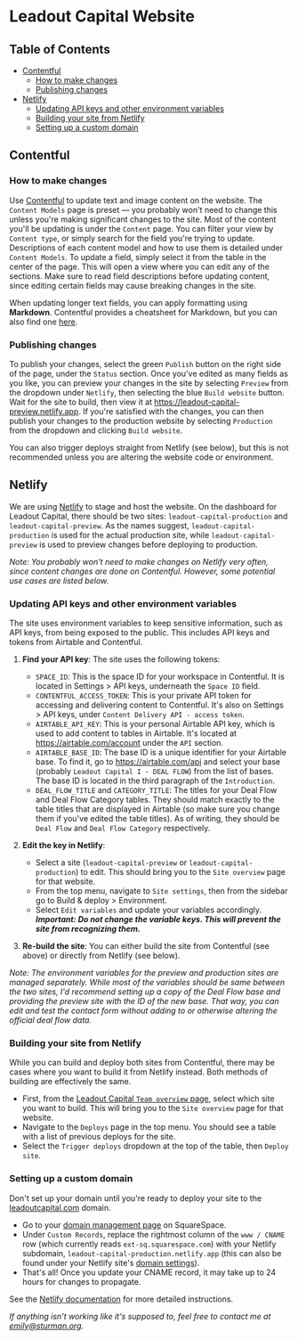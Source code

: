 # Leadout Capital Website

## Table of Contents

- [Contentful](#contentful)
  - [How to make changes](#how-to-make-changes)
  - [Publishing changes](#publishing-changes)
- [Netlify](#netlify)
  - [Updating API keys and other environment variables](#updating-api-keys-and-other-environment-variables)
  - [Building your site from Netlify](#building-your-site-from-netlify)
  - [Setting up a custom domain](#setting-up-a-custom-domain)

## Contentful

### How to make changes

Use [Contentful](https://app.contentful.com) to update text and image content on the website. The `Content Models` page
is preset &mdash; you probably won't need to change this unless you're making significant changes to the site. Most of
the content you'll be updating is under the `Content` page. You can filter your view by `Content type`, or simply
search for the field you're trying to update. Descriptions of each content model and how to use them is detailed under
`Content Models`.
To update a field, simply select it from the table in the center of the page. This will open a view where you can edit
any of the sections. Make sure to read field descriptions before updating content, since editing certain fields may cause
breaking changes in the site.

When updating longer text fields, you can apply formatting using **Markdown**. Contentful provides a cheatsheet for
Markdown, but you can also find one [here](https://github.com/adam-p/markdown-here/wiki/Markdown-Cheatsheet).

### Publishing changes

To publish your changes, select the green `Publish` button on the right side of the page, under the `Status` section.
Once you've edited as many fields as you like, you can preview your changes in the site by selecting `Preview` from the
dropdown under `Netlify`, then selecting the blue `Build website` button. Wait for the site to build, then view it at
https://leadout-capital-preview.netlify.app. If you're satisfied with the changes, you can then publish your changes to
the production website by selecting `Production` from the dropdown and clicking `Build website`.

You can also trigger deploys straight from Netlify (see below), but this is not recommended unless you are altering the
website code or environment.

## Netlify

We are using [Netlify](https://app.netlify.com/teams/leadout-capital/overview) to stage and host the website. On the
dashboard for Leadout Capital, there should be two sites: `leadout-capital-production` and `leadout-capital-preview`.
As the names suggest, `leadout-capital-production` is used for the actual production site, while
`leadout-capital-preview` is used to preview changes before deploying to production.

*Note: You probably won't need to make changes on Netlify very often, since content changes are done on Contentful.
However, some potential use cases are listed below.*

### Updating API keys and other environment variables

The site uses environment variables to keep sensitive information, such as API keys, from being exposed to the public.
This includes API keys and tokens from Airtable and Contentful.

1. **Find your API key**: The site uses the following tokens:
   - `SPACE_ID`: This is the space ID for your workspace in Contentful. It is located in Settings > API keys,
     underneath the `Space ID` field.
   - `CONTENTFUL_ACCESS_TOKEN`: This is your private API token for accessing and delivering content to Contentful. It's
     also on Settings > API keys, under `Content Delivery API - access token`.
   - `AIRTABLE_API_KEY`: This is your personal Airtable API key, which is used to add content to tables in Airtable.
     It's located at https://airtable.com/account under the `API` section.
   - `AIRTABLE_BASE_ID`: The base ID is a unique identifier for your Airtable base. To find it, go to
     https://airtable.com/api and select your base (probably `Leadout Capital I - DEAL FLOW`) from the list of bases.
     The base ID is located in the third paragraph of the `Introduction`.
   - `DEAL_FLOW_TITLE` and `CATEGORY_TITLE`: The titles for your Deal Flow and Deal Flow Category tables. They should
     match exactly to the table titles that are displayed in Airtable (so make sure you change them if you've edited
     the table titles). As of writing, they should be `Deal Flow` and `Deal Flow Category` respectively.

2. **Edit the key in Netlify**:
   - Select a site (`leadout-capital-preview` or `leadout-capital-production`) to edit. This should bring you to the
     `Site overview` page for that website.
   - From the top menu, navigate to `Site settings`, then from the sidebar go to Build & deploy > Environment.
   - Select `Edit variables` and update your variables accordingly. ***Important: Do not change the variable keys. This
     will prevent the site from recognizing them.***

3. **Re-build the site**: You can either build the site from Contentful (see above) or directly from Netlify
   (see below).

*Note: The environment variables for the preview and production sites are managed separately.
While most of the variables should be same between the two sites, I'd recommend setting up a copy of the Deal Flow
base and providing the preview site with the ID of the new base. That way, you can edit and test the contact form
without adding to or otherwise altering the official deal flow data.*

### Building your site from Netlify

While you can build and deploy both sites from Contentful, there may be cases where you want to build it from Netlify
instead. Both methods of building are effectively the same.

- First, from the [Leadout Capital `Team overview` page](https://app.netlify.com/teams/leadout-capital/overview), select
  which site you want to build. This will bring you to the `Site overview` page for that website.
- Navigate to the `Deploys` page in the top menu. You should see a table with a list of previous deploys for the site.
- Select the `Trigger deploys` dropdown at the top of the table, then `Deploy site`.

### Setting up a custom domain

Don't set up your domain until you're ready to deploy your site to the [leadoutcapital.com](https://leadoutcapital.com)
domain.

- Go to your [domain management page](https://arugula-carrot-24ch.squarespace.com/config/settings/domains/leadoutcapital.com/managed-dns-settings)
  on SquareSpace.
- Under `Custom Records`, replace the rightmost column of the `www / CNAME` row (which currently reads
  `ext-sq.squarespace.com`) with your Netlify subdomain, `leadout-capital-production.netlify.app` (this can also be
  found under your Netlify site's
  [domain settings](https://app.netlify.com/sites/leadout-capital-production/settings/domain)).
- That's all! Once you update your CNAME record, it may take up to 24 hours for changes to propagate.

See the [Netlify documentation](https://docs.netlify.com/domains-https/custom-domains/configure-external-dns/) for more
detailed instructions. 

*If anything isn't working like it's supposed to, feel free to contact me at
[emily@sturman.org](mailto:emily@sturman.org).*